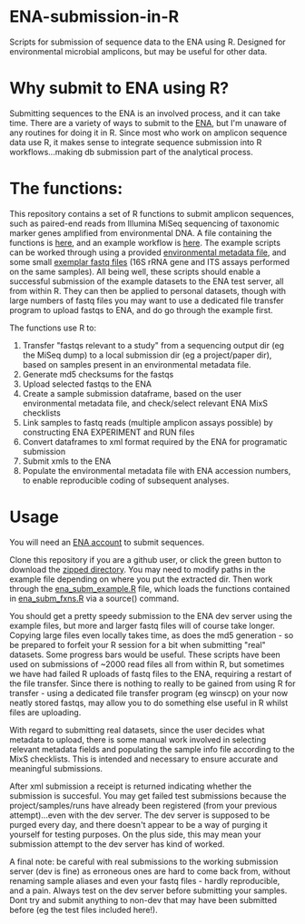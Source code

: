 # ENA-submission-in-R
Scripts for submission of sequence data to the ENA using R. Designed for environmental microbial amplicons, but may be useful for other data.

# Why submit to ENA using R?
Submitting sequences to the ENA is an involved process, and it can take time. There are a variety of ways to submit to the [ENA](https://ena-docs.readthedocs.io/en/latest/submit/general-guide.html), but I'm unaware of any routines for doing it in R. Since most who work on amplicon sequence data use R, it makes sense to integrate sequence submission into R workflows...making db submission part of the analytical process.

# The functions:
This repository contains a set of R functions to submit amplicon sequences, such as paired-end reads from Illumina MiSeq sequencing of taxonomic marker genes amplified from environmental DNA. A file containing the functions is [here](https://github.com/robiwangriff/ENA-submission-in-R/blob/main/ena_subm_fxns.R), and an example workflow is [here](https://github.com/robiwangriff/ENA-submission-in-R/blob/main/ena_subm_example.R). The example scripts can be worked through using a provided [environmental metadata file](https://github.com/robiwangriff/ENA-submission-in-R/blob/main/env_metadata.csv), and some small [exemplar fastq files](https://github.com/robiwangriff/ENA-submission-in-R/tree/main/fastq_files_from_sequencer) (16S rRNA gene and ITS assays performed on the same samples). All being well, these scripts should enable a successful submission of the example datasets to the ENA test server, all from within R. They can then be applied to personal datasets, though with large numbers of fastq files you may want to use a dedicated file transfer program to upload fastqs to ENA, and do go through the example first.

The functions use R to:

1. Transfer "fastqs relevant to a study" from a sequencing output dir (eg the MiSeq dump) to a local submission dir (eg a project/paper dir), based on samples present in an environmental metadata file.
2. Generate md5 checksums for the fastqs
3. Upload selected fastqs to the ENA 
4. Create a sample submission dataframe, based on the user environmental metadata file, and check/select relevant ENA MixS checklists
5. Link samples to fastq reads (multiple amplicon assays possible) by constructing ENA EXPERIMENT and RUN files
6. Convert dataframes to xml format required by the ENA for programatic submission
7. Submit xmls to the ENA 
8. Populate the environmental metadata file with ENA accession numbers, to enable reproducible coding of subsequent analyses.

# Usage
You will need an [ENA account](https://www.ebi.ac.uk/ena/submit/sra/#home) to submit sequences. 

Clone this repository if you are a github user, or click the green button to download the [zipped directory](https://github.com/robiwangriff/ENA-submission-in-R/archive/refs/heads/main.zip). You may need to modify paths in the example file depending on where you put the extracted dir. Then work through the [ena_subm_example.R](https://github.com/robiwangriff/ENA-submission-in-R/blob/main/ena_subm_example.R) file, which loads the functions contained in [ena_subm_fxns.R](https://github.com/robiwangriff/ENA-submission-in-R/blob/main/ena_subm_fxns.R) via a source() command. 

You should get a pretty speedy submission to the ENA dev server using the example files, but more and larger fastq files will of course take longer. Copying large files even locally takes time, as does the md5 generation - so be prepared to forfeit your R session for a bit when submitting "real" datasets. Some progress bars would be useful. These scripts have been used on submissions of ~2000 read files all from within R, but sometimes we have had failed R uploads of fastq files to the ENA, requiring a restart of the file transfer. Since there is nothing to really to be gained from using R for transfer - using a dedicated file transfer program (eg winscp) on your now neatly stored fastqs, may allow you to do something else useful in R whilst files are uploading.

With regard to submitting real datasets, since the user decides what metadata to upload, there is some manual work involved in selecting relevant metadata fields and populating the sample info file according to the MixS checklists. This is intended and necessary to ensure accurate and meaningful submissions.

After xml submission a receipt is returned indicating whether the submission is succesful. You may get failed test submissions because the project/samples/runs have already been registered (from your previous attempt)...even with the dev server. The dev server is supposed to be purged every day, and there doesn't appear to be a way of purging it yourself for testing purposes. On the plus side, this may mean your submission attempt to the dev server has kind of worked.

A final note: be careful with real submissions to the working submission server (dev is fine) as erroneous ones are hard to come back from, without renaming sample aliases and even your fastq files - hardly reproducible, and a pain. Always test on the dev server before submitting your samples. Dont try and submit anything to non-dev that may have been submitted before (eg the test files included here!).

